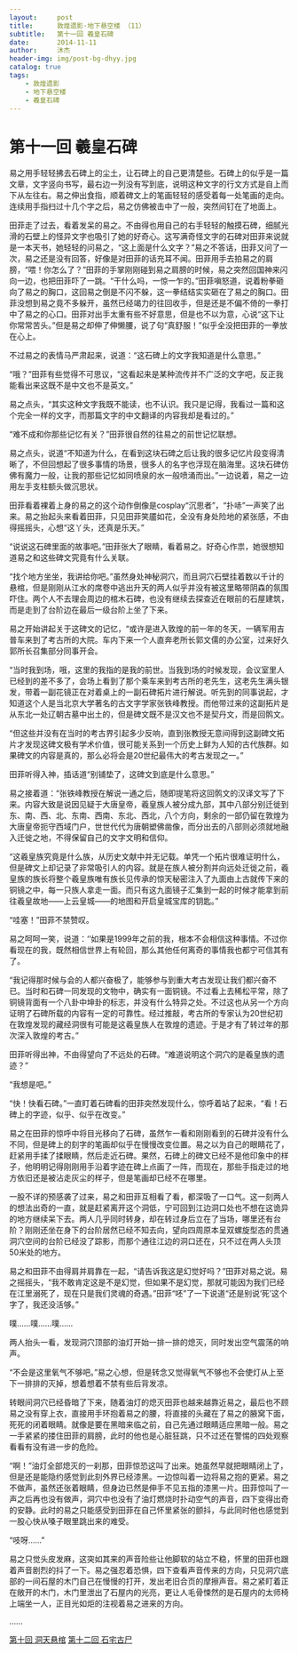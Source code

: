 ```yaml
---
layout:     post
title:      敦煌遗影·地下悬空楼 （11）
subtitle:   第十一回 羲皇石碑
date:       2014-11-11
author:     沐杰
header-img: img/post-bg-dhyy.jpg
catalog: true
tags:
    - 敦煌遗影
    - 地下悬空楼
    - 羲皇石碑
---
```

# 第十一回 羲皇石碑

易之用手轻轻拂去石碑上的尘土，让石碑上的自己更清楚些。石碑上的似乎是一篇文章，文字竖向书写，最右边一列没有写到底，说明这种文字的行文方式是自上而下从左往右。易之伸出食指，顺着碑文上的笔画轻轻的感受着每一处笔画的走向。连续用手指扫过十几个字之后，易之仿佛被击中了一般，突然间钉在了地面上。

田菲走了过去，看着发呆的易之。不由得也用自己的右手轻轻的触摸石碑，细腻光滑的石壁上的怪异文字也吸引了她的好奇心。这写满奇怪文字的石碑对田菲来说就是一本天书，她轻轻的问易之，“这上面是什么文字？”易之不答话，田菲又问了一次，易之还是没有回答，好像是对田菲的话充耳不闻。田菲用手去拍易之的肩膀，“喂！你怎么了？”田菲的手掌刚刚碰到易之肩膀的时候，易之突然回国神来闪向一边，也把田菲吓了一跳。“干什么吗，一惊一乍的。”田菲嗔怒道，说着粉拳砸向了易之的胸口，这回易之倒是不闪不躲，这一拳结结实实砸在了易之的胸口。田菲没想到易之竟不多躲开，虽然已经竭力的往回收手，但是还是不偏不倚的一拳打中了易之的心口。田菲对出手太重有些不好意思，但是也不以为意，心说“这下让你常常苦头。”但是易之却伸了伸懒腰，说了句“真舒服！”似乎全没把田菲的一拳放在心上。

不过易之的表情马严肃起来，说道：“这石碑上的文字我知道是什么意思。”

“哦？”田菲有些觉得不可思议，“这看起来是某种流传并不广泛的文字吧，反正我能看出来这既不是中文也不是英文。”

易之点头，“其实这种文字我既不能读，也不认识。我只是记得，我看过一篇和这个完全一样的文字，而那篇文字的中文翻译的内容我却是看过的。”

“难不成和你那些记忆有关？”田菲很自然的往易之的前世记忆联想。

易之点头，说道“不知道为什么，在看到这块石碑之后让我的很多记忆片段变得清晰了，不但回想起了很多事情的场景，很多人的名字也浮现在脑海里。这块石碑仿佛有魔力一般，让我的那些记忆如同喷泉的水一般喷涌而出。”一边说着，易之一边用左手支柱额头做沉思状。

田菲看着裸着上身的易之的这个动作倒像是cosplay“沉思者”，“扑哧”一声笑了出来。易之抬起头来看着田菲，只见田菲笑靥如花，全没有身处险地的紧张感，不由得摇摇头，心想“这丫头，还真是乐天。”

“说说这石碑里面的故事吧。”田菲张大了眼睛，看着易之。好奇心作祟，她很想知道易之和这些碑文究竟有什么关联。

“找个地方坐坐，我讲给你吧。”虽然身处神秘洞穴，而且洞穴石壁挂着数以千计的悬棺，但是刚刚从江水的席卷中逃出升天的两人似乎并没有被这里略带阴森的氛围吓住。两个人不去理会周边的棺木石碑，也没有继续去探查近在眼前的石屋建筑，而是走到了台阶边在最后一级台阶上坐了下来。

易之开始讲起关于这碑文的记忆，“或许是进入敦煌的前一年的冬天，一辆军用吉普车来到了考古所的大院。车内下来一个人直奔老所长郭文儒的办公室，过来好久郭所长召集部分同事开会。

“当时我到场，哦，这里的我指的是我的前世。当我到场的时候发现，会议室里人已经到的差不多了，会场上看到了那个乘车来到考古所的老先生，这老先生满头银发，带着一副花镜正在对着桌上的一副石碑拓片进行解说。听先到的同事说起，才知道这个人是当北京大学著名的古文字学家张铁峰教授。而他带过来的这副拓片是从东北一处辽朝古墓中出土的，但是碑文既不是汉文也不是契丹文，而是回鹘文。

“但这些并没有在当时的考古界引起多少反响，直到张教授无意间得到这副碑文拓片才发现这碑文极有学术价值，很可能关系到一个历史上鲜为人知的古代族群。如果碑文的内容是真的，那么必将会是20世纪最伟大的考古发现之一。”

田菲听得入神，插话道“别铺垫了，这碑文到底是什么意思。”

易之接着道：“张铁峰教授在解说一通之后，随即提笔将这回鹘文的汉译文写了下来。内容大致是说因见疑于大唐皇帝，羲皇族人被分成九部，其中八部分别迁徙到东、南、西、北、东南、西南、东北、西北，八个方向，剩余的一部仍留在敦煌为大唐皇帝扼守西域门户，世世代代为唐朝塑佛凿像，而分出去的八部则必须就地融入迁徙之地，不得保留自己的文字文明和信仰。

“这羲皇族究竟是什么族，从历史文献中并无记载。单凭一个拓片很难证明什么，但是碑文上却记录了非常吸引人的内容。就是在族人被分割并向远处迁徙之前，羲皇族的族长将整个羲皇族唯有族长见传承的惊天秘密注入了九面由上古就传下来的铜镜之中，每一只族人拿走一面。而只有这九面镜子汇集到一起的时候才能拿到前往羲皇故地——上云皇城——的地图和开启皇城宝库的钥匙。”

“哇塞！”田菲不禁赞叹。

易之呵呵一笑，说道：‘’如果是1999年之前的我，根本不会相信这种事情。不过你看现在的我，既然相信世界上有轮回，那么其他任何离奇的事情我也都宁可信其有了。

“我记得那时候与会的人都兴奋极了，能够参与到重大考古发现让我们都兴奋不已。当时和石碑一同发现的文物中，确实有一面铜镜。不过看上去稀松平常，除了铜镜背面有一个八卦中坤卦的标志，并没有什么特异之处。不过这也从另一个方向证明了石碑所载的内容有一定的可靠性。经过推敲，考古所的专家认为20世纪初在敦煌发现的藏经洞很有可能是这羲皇族人在敦煌的遗迹。于是才有了转过年的那次深入敦煌的考古。”

田菲听得出神，不由得望向了不远处的石碑。“难道说明这个洞穴的是羲皇族的遗迹？”

“我想是吧。”

“快！快看石碑。”一直盯着石碑看的田菲突然发现什么，惊呼着站了起来，“看！石碑上的字迹，似乎、似乎在改变。”

易之在田菲的惊呼中将目光移向了石碑，虽然乍一看和刚刚看到的石碑并没有什么不同，但是碑上的刻字的笔画却似乎在慢慢改变位置。易之以为自己的眼睛花了，赶紧用手揉了揉眼睛，然后走近石碑。果然，石碑上的碑文已经不是他印象中的样子，他明明记得刚刚用手沿着字迹在碑上点画了一阵，而现在，那些手指走过的地方依旧还是被沾走灰尘的样子，但是笔画却已经不在哪里。

一股不详的预感袭了过来，易之和田菲互相看了看，都深吸了一口气。这一刻两人的想法出奇的一直，就是赶紧离开这个洞低，宁可回到江边洞口处也不想在这诡异的地方继续呆下去。两人几乎同时转身，却在转过身后立在了当场，哪里还有台阶？刚刚还坐在身下的台阶居然已经不知去向，望向四周原本呈双螺旋型态的贯通洞穴空间的台阶已经没了踪影，而那个通往江边的洞口还在，只不过在两人头顶50米处的地方。

易之和田菲不由得肩并肩靠在一起，“请告诉我这是幻觉好吗？”田菲对易之说。易之摇摇头，“我不敢肯定这是不是幻觉，但如果不是幻觉，那就可能因为我们已经在江里溺死了，现在只是我们灵魂的奇遇。”田菲“呸”了一下说道“还是别说‘死’这个字了，我还没活够。”

噗……噗……噗……

两人抬头一看，发现洞穴顶部的油灯开始一排一排的熄灭，同时发出空气震荡的响声。

“不会是这里氧气不够吧。”易之心想，但是转念又觉得氧气不够也不会使灯从上至下一排排的灭掉，想着想着不禁有些后背发凉。

转眼间洞穴已经昏暗了下来，随着油灯的熄灭田菲也越来越靠近易之，最后也不顾易之没有穿上衣，直接用手环抱着易之的腰，将直接的头藏在了易之的腋窝下面，死死的闭着眼睛。就像是要在黑暗来临之前，自己先通过眼睛适应黑暗一般。易之一手紧紧的搂住田菲的肩膀，此时的他也是心脏狂跳，只不过还在警惕的四处观察看看有没有进一步的危险。

“啊！”油灯全部熄灭的一刹那，田菲惊恐这叫了出来。她虽然早就把眼睛闭上了，但是还是能隐约感觉到此刻外界已经漆黑。一边惊叫着一边将易之抱的更紧。易之不做声，虽然还张着眼睛，但身边已然是伸手不见五指的漆黑一片。田菲惊叫了一声之后再也没有做声，洞穴中也没有了油灯燃烧时扑动空气的声音，四下变得出奇的安静。此时的易之只能感受到田菲在自己怀里紧张的颤抖，与此同时他也感觉到一股心快从嗓子眼里跳出来的难受。

“吱呀……”

易之只觉头皮发麻，这突如其来的声音险些让他脚软的站立不稳，怀里的田菲也跟着声音剧烈的抖了一下。易之强忍着恐惧，四下查看声音传来的方向，只见洞穴底部的一间石屋的木门自己在慢慢的打开，发出老旧合页的摩擦声音。易之紧盯着正在敞开的木门，木门里泄出了石屋内的光亮，更让人毛骨悚然的是石屋内的太师椅上端坐一人，正目光如炬的注视着易之进来的方向。

……

[第十回 洞天悬棺](http://www.jianshu.com/p/97760f9c2c5d)
[第十二回 石宅古尸](http://www.jianshu.com/p/90f9054a6b13)
